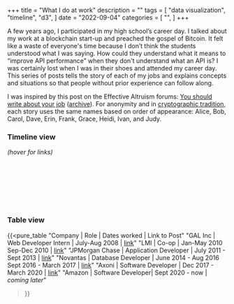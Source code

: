 +++
title = "What I do at work"
description = ""
tags = [
	"data visualization",
	"timeline",
  "d3",
]
date = "2022-09-04"
categories = [
    "",
]
+++

A few years ago, I participated in my high school’s career day. I talked about my work at a blockchain start-up and preached the gospel of Bitcoin. It felt like a waste of everyone's time because I don’t think the students understood what I was saying. How could they understand what it means to “improve API performance” when they don't understand what an API is? I was certainly lost when I was in their shoes and attended my career day. This series of posts tells the story of each of my jobs and explains concepts and situations so that people without prior experience can follow along.

I was inspired by this post on the Effective Altruism forums: [You should write about your job](https://forum.effectivealtruism.org/posts/nf72oiJddwDhoJ4QH/you-should-write-about-your-job) ([archive](https://web.archive.org/web/20211220170903/https://forum.effectivealtruism.org/posts/nf72oiJddwDhoJ4QH/you-should-write-about-your-job)). For anonymity and in [cryptographic tradition](https://en.wikipedia.org/wiki/Alice_and_Bob), each story uses the same names based on order of appearance: Alice, Bob, Carol, Dave, Erin, Frank, Grace, Heidi, Ivan, and Judy.

<script src="https://d3js.org/d3.v7.min.js"></script>
<script src="/js/d3-timeline/dist/d3-timelines.js"></script>

### Timeline view
_(hover for links)_
<!-- svg.scrollable is too tall at 150px and I don't know why, so I hard-coded height here -->
<div class="timeline" style="height:100px"></div>

### Table view
{{<pure_table
  "Company | Role | Dates worked | Link to Post"
  "GAL Inc | Web Developer Intern | July-Aug 2008 | <a href=/post/20220905-gal-inc/>link</a>"
  "LMI | Co-op | Jan-May 2010<br>Sep-Dec 2010 | <a href=/post/20220906-lmi/>link</a>"
  "JPMorgan Chase | Application Developer | July 2011 - Sept 2013 | <a href=/post/20220907-jpmorgan-chase/>link</a>"
  "Novantas | Database Developer | June 2014 - Aug 2016<br>Sept 2016 - March 2017 | <a href=/post/20220908-novantas/>link</a>"
  "Axoni | Software Developer | Dec 2017 - March 2020 | <a href=/post/20220909-axoni/>link</a>"
  "Amazon | Software Developer| Sept 2020 - now | <i>coming later</i>"
>}}

<script type="text/javascript">
    var data = [
      // GAL Inc: July-Aug 2008
      {
        name: "GAL Inc",
        times: [{"starting_time": 1214870400000, "ending_time": 1217548800000}],
        post: "/post/20220905-gal-inc/",
      },
      // LMI: Jan-May 2010, Sep-Dec 2010
      {
        name: "LMI",
        times: [
          {"starting_time": 1262304000000, "ending_time": 1272672000000},
          {"starting_time": 1283299200000, "ending_time": 1291161600000},
        ],
        post: "/post/20220906-lmi/",
      },
      // JPMC: July 2011 - Sept 2013
      {
        name: "JPMorgan Chase",
        times: [{"starting_time": 1309478400000, "ending_time": 1377993600000}],
        post: "/post/20220907-jpmorgan-chase/",
      },
      // Novantas: June 2014 - Aug 2016, Sept 2016 - March 2017
      {
        name: "Novantas",
        times: [
          {"starting_time": 1401580800000, "ending_time": 1470009600000},
          {"starting_time": 1472688000000, "ending_time": 1488326400000},
        ],
        post: "/post/20220908-novantas/",
      },
      // Axoni: Dec 2017 - March 2020
      {
        name: "Axoni",
        times: [{"starting_time": 1512086400000, "ending_time": 1583020800000}],
        post: "/post/20220909-axoni/",
      },
      // Amazon: Sept 2020
      {
        name: "Amazon",
        times: [{"starting_time": 1598918400000, "ending_time": Date.now()}],
        // post: "/post/20220901-amazon/",
      },
    ];
    var width = '100%';
    var tooltip = d3.select("body")
      .append("div") 
      .attr("id", "tooltip")
      .style("opacity", 0)
      .style("position", "absolute")
      .style("text-align", "center")
      .style("width", "120px")
      .style("height", "40px")
      .style("padding", "2px")
      .style("font: 12px san",-"serif")
      .style("background", "lightsteelblue")
      .style("border", "0px")
      .style("border-radius", "8px");
    var chart = d3.timelines()
      .tickFormat({format: d3.timeFormat("%Y"), tickSize: 10})
      .mouseover(function (event, d) {
        tooltip
            .transition()
            .duration(200)
            .style("opacity", .9)
        tooltip
            .html([d.name, "<br><a href=\"", d.post, "\">", "(click for post)", "</a>"].join(""))
            .style("width", 8 * Math.max("(click for post)".length, d.name.length) + "px")
            .style("left", (event.pageX + 10) + "px")
            .style("top", (event.pageY - 15) + "px");
      })
      .mouseout(function (event, d) {
            tooltip
                .transition()
                .delay(1000)
                .duration(200)
                .style("opacity", 0);
      });
    var svg = d3.select(".timeline")
      .append("svg").attr("width", width)
      .datum(data).call(chart)
</script>
